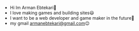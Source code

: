 - Hi Im Arman Ebtekari:wave:
- I love making games and building sites:smiley:
- I want to be a web developer and game maker in the future:cowboy_hat_face:	
- my gmail armanebtekari@gmail.com:wink:

<!---
ArmanEbtekari/ArmanEbtekari is a ✨ special ✨ repository because its `README.md` (this file) appears on your GitHub profile.
You can click the Preview link to take a look at your changes.
--->
